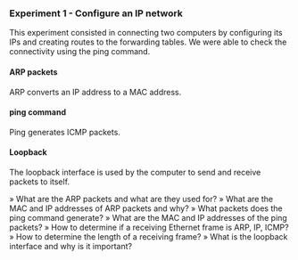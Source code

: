 ### Experiment 1 - Configure an IP network
This experiment consisted in connecting two computers by configuring its IPs and creating routes to the forwarding tables.
We were able to check the connectivity using the ping command.

#### ARP packets
ARP converts an IP address to a MAC address.

#### ping command
Ping generates ICMP packets.

#### Loopback
The loopback interface is used by the computer to send and receive packets to itself.

» What are the ARP packets and what are they used for?
» What are the MAC and IP addresses of ARP packets and why?
» What packets does the ping command generate?
» What are the MAC and IP addresses of the ping packets?
» How to determine if a receiving Ethernet frame is ARP, IP, ICMP?
» How to determine the length of a receiving frame?
» What is the loopback interface and why is it important?
